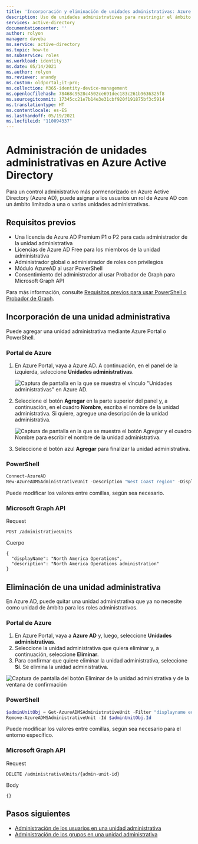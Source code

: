 ```yaml
---
title: 'Incorporación y eliminación de unidades administrativas: Azure Active Directory | Microsoft Docs'
description: Uso de unidades administrativas para restringir el ámbito de los permisos de rol en Azure Active Directory.
services: active-directory
documentationcenter: ''
author: rolyon
manager: daveba
ms.service: active-directory
ms.topic: how-to
ms.subservice: roles
ms.workload: identity
ms.date: 05/14/2021
ms.author: rolyon
ms.reviewer: anandy
ms.custom: oldportal;it-pro;
ms.collection: M365-identity-device-management
ms.openlocfilehash: 78468c9528c4502ce691dec183c261b9636325f8
ms.sourcegitcommit: 17345cc21e7b14e3e31cbf920f191875bf3c5914
ms.translationtype: HT
ms.contentlocale: es-ES
ms.lasthandoff: 05/19/2021
ms.locfileid: "110094337"
---
```

# <a name="manage-administrative-units-in-azure-active-directory"></a>Administración de unidades administrativas en Azure Active Directory

Para un control administrativo más pormenorizado en Azure Active Directory (Azure AD), puede asignar a los usuarios un rol de Azure AD con un ámbito limitado a una o varias unidades administrativas.


## <a name="prerequisites"></a>Requisitos previos

- Una licencia de Azure AD Premium P1 o P2 para cada administrador de la unidad administrativa
- Licencias de Azure AD Free para los miembros de la unidad administrativa
- Administrador global o administrador de roles con privilegios
- Módulo AzureAD al usar PowerShell
- Consentimiento del administrador al usar Probador de Graph para Microsoft Graph API

Para más información, consulte [Requisitos previos para usar PowerShell o Probador de Graph](prerequisites.md).

## <a name="add-an-administrative-unit"></a>Incorporación de una unidad administrativa

Puede agregar una unidad administrativa mediante Azure Portal o PowerShell.

### <a name="azure-portal"></a>Portal de Azure

1. En Azure Portal, vaya a Azure AD. A continuación, en el panel de la izquierda, seleccione **Unidades administrativas**.

    ![Captura de pantalla en la que se muestra el vínculo "Unidades administrativas" en Azure AD.](./media/admin-units-manage/nav-to-admin-units.png)

1. Seleccione el botón **Agregar** en la parte superior del panel y, a continuación, en el cuadro **Nombre**, escriba el nombre de la unidad administrativa. Si quiere, agregue una descripción de la unidad administrativa.

    ![Captura de pantalla en la que se muestra el botón Agregar y el cuadro Nombre para escribir el nombre de la unidad administrativa.](./media/admin-units-manage/add-new-admin-unit.png)

1. Seleccione el botón azul **Agregar** para finalizar la unidad administrativa.

### <a name="powershell"></a>PowerShell

```powershell
Connect-AzureAD
New-AzureADMSAdministrativeUnit -Description "West Coast region" -DisplayName "West Coast"
```

Puede modificar los valores entre comillas, según sea necesario.

### <a name="microsoft-graph-api"></a>Microsoft Graph API

Request

```http
POST /administrativeUnits
```

Cuerpo

```http
{
  "displayName": "North America Operations",
  "description": "North America Operations administration"
}
```

## <a name="remove-an-administrative-unit"></a>Eliminación de una unidad administrativa

En Azure AD, puede quitar una unidad administrativa que ya no necesite como unidad de ámbito para los roles administrativos.

### <a name="azure-portal"></a>Portal de Azure

1. En Azure Portal, vaya a **Azure AD** y, luego, seleccione **Unidades administrativas**. 
1. Seleccione la unidad administrativa que quiera eliminar y, a continuación, seleccione **Eliminar**. 
1. Para confirmar que quiere eliminar la unidad administrativa, seleccione **Sí**. Se elimina la unidad administrativa.

![Captura de pantalla del botón Eliminar de la unidad administrativa y de la ventana de confirmación](./media/admin-units-manage/select-admin-unit-to-delete.png)

### <a name="powershell"></a>PowerShell

```powershell
$adminUnitObj = Get-AzureADMSAdministrativeUnit -Filter "displayname eq 'DeleteMe Admin Unit'"
Remove-AzureADMSAdministrativeUnit -Id $adminUnitObj.Id
```

Puede modificar los valores entre comillas, según sea necesario para el entorno específico.

### <a name="microsoft-graph-api"></a>Microsoft Graph API

Request

```http
DELETE /administrativeUnits/{admin-unit-id}
```

Body

```http
{}
```

## <a name="next-steps"></a>Pasos siguientes

* [Administración de los usuarios en una unidad administrativa](admin-units-add-manage-users.md)
* [Administración de los grupos en una unidad administrativa](admin-units-add-manage-groups.md)
